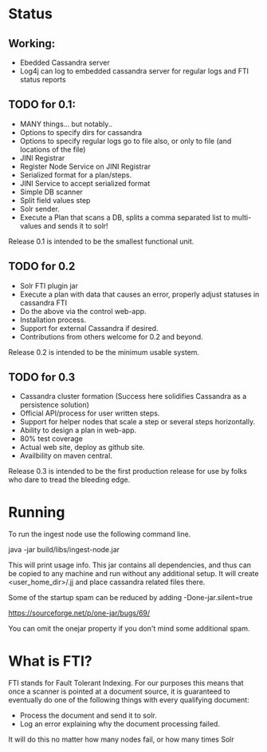 # Status

## Working:
 * Ebedded Cassandra server
 * Log4j can log to embedded cassandra server for regular logs and FTI status reports
 
## TODO for 0.1:
 * MANY things... but notably..
 * Options to specify dirs for cassandra
 * Options to specify regular logs go to file also, or only to file (and locations of the file)
 * JINI Registrar 
 * Register Node Service on JINI Registrar
 * Serialized format for a plan/steps.
 * JINI Service to accept serialized format
 * Simple DB scanner
 * Split field values step
 * Solr sender.
 * Execute a Plan that scans a DB, splits a comma separated list to multi-values and sends it to solr!
 
Release 0.1 is intended to be the smallest functional unit. 

## TODO for 0.2
 * Solr FTI plugin jar
 * Execute a plan with data that causes an error, properly adjust statuses in cassandra FTI
 * Do the above via the control web-app.
 * Installation process.
 * Support for external Cassandra if desired.
 * Contributions from others welcome for 0.2 and beyond.
 

Release 0.2 is intended to be the minimum usable system.  
 
## TODO for 0.3
 * Cassandra cluster formation (Success here solidifies Cassandra as a persistence solution)
 * Official API/process for user written steps.
 * Support for helper nodes that scale a step or several steps horizontally.
 * Ability to design a plan in web-app.
 * 80% test coverage
 * Actual web site, deploy as github site.
 * Availbility on maven central.
 
Release 0.3 is intended to be the first production release for use by folks who dare to tread the bleeding edge.
  
# Running

To run the ingest node use the following command line. 

java -jar build/libs/ingest-node.jar 

This will print usage info. This jar contains all dependencies, and thus can be copied to any machine and run
without any additional setup. It will create &lt;user_home_dir&gt;/.jj and place cassandra related files there.

Some of the startup spam can be reduced by adding -Done-jar.silent=true

https://sourceforge.net/p/one-jar/bugs/69/

You can omit the onejar property if you don't mind some additional spam.

# What is FTI?

FTI stands for Fault Tolerant Indexing. For our purposes this means that once a scanner is pointed at a document
source, it is guaranteed to eventually do one of the following things with every qualifying document:

 * Process the document and send it to solr. 
 * Log an error explaining why the document processing failed.
 
It will do this no matter how many nodes fail, or how many times Solr 